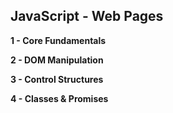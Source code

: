## JavaScript - Web Pages

**1 - Core Fundamentals**

**2 - DOM Manipulation**

**3 - Control Structures**

**4 - Classes & Promises**

